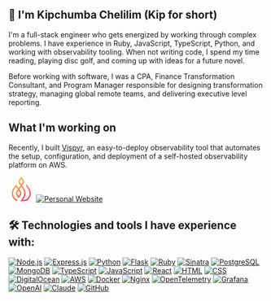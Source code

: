 ## 👋 I'm Kipchumba Chelilim (Kip for short)

I'm a full-stack engineer who gets energized by working through complex problems. I have experience in Ruby, JavaScript, TypeScript, Python, and working with observability tooling. When not writing code, I spend my time reading, playing disc golf, and coming up with ideas for a future novel.

Before working with software, I was a CPA, Finance Transformation Consultant, and Program Manager responsible for designing transformation strategy, managing global remote teams, and delivering executive level reporting.

## What I'm working on
Recently, I built [Vispyr](https://vispyr.com), an easy-to-deploy observability tool that automates the setup, configuration, and deployment of a self-hosted observability platform on AWS.
<div>
  <img src="./vispyr-logo-cropped.png" style="width: 10%" alt="Vispyr Logo" />
  <a href="https://www.vispyr.com" target="_blank">
    <img src="https://img.shields.io/badge/Click to learn more-FA4200?&logo=your-logo&logoColor=white" alt="Personal Website">
  </a>
</div>

## 🛠️ Technologies and tools I have experience with:
[![Node.js](https://img.shields.io/badge/-Node.js-339933?style=for-the-badge&logo=nodedotjs&logoColor=white)](https://nodejs.org/)
[![Express.js](https://img.shields.io/badge/-Express.js-000000?style=for-the-badge&logo=express&logoColor=white)](https://expressjs.com/)
[![Python](https://img.shields.io/badge/-Python-green?style=for-the-badge&logo=python&logoColor=white)](https://www.python.org/)
[![Flask](https://img.shields.io/badge/-Flask-0FB1F7?style=for-the-badge&logo=flask&logoColor=white)](https://flask.palletsprojects.com/en/stable/)
[![Ruby](https://img.shields.io/badge/-Ruby-cc342d?style=for-the-badge&logo=ruby&logoColor=white)](https://www.ruby-lang.org/)
[![Sinatra](https://img.shields.io/badge/-Sinatra-CC342D?style=for-the-badge&logo=rubysinatra&logoColor=white)](http://sinatrarb.com/)
[![PostgreSQL](https://img.shields.io/badge/-PostgreSQL-336791?style=for-the-badge&logo=postgresql&logoColor=white)](https://www.postgresql.org/)
[![MongoDB](https://img.shields.io/badge/-MongoDB-47A248?style=for-the-badge&logo=mongodb&logoColor=white)](https://www.mongodb.com/)
[![TypeScript](https://img.shields.io/badge/-TypeScript-3178c6?style=for-the-badge&logo=typescript&logoColor=white)](https://www.typescriptlang.org/)
[![JavaScript](https://img.shields.io/badge/-JavaScript-f7df1e?style=for-the-badge&logo=javascript&logoColor=black)](https://developer.mozilla.org/en-US/docs/Web/JavaScript)
[![React](https://img.shields.io/badge/-React-61DAFB?style=for-the-badge&logo=react&logoColor=black)](https://reactjs.org/)
[![HTML](https://img.shields.io/badge/-HTML-E34F26?style=for-the-badge&logo=html5&logoColor=white)](https://developer.mozilla.org/en-US/docs/Web/HTML)
[![CSS](https://img.shields.io/badge/-CSS-1572B6?style=for-the-badge&logo=css&logoColor=white)](https://developer.mozilla.org/en-US/docs/Web/CSS)
[![DigitalOcean](https://img.shields.io/badge/-DigitalOcean-0080FF?style=for-the-badge&logo=digitalocean&logoColor=white)](https://www.digitalocean.com/)
[![AWS](https://img.shields.io/badge/-Amazon%20AWS-232F3E?style=for-the-badge&logo=aws&logoColor=white)](https://aws.amazon.com/)
[![Docker](https://img.shields.io/badge/-Docker-2496ED?style=for-the-badge&logo=docker&logoColor=white)](https://www.docker.com/)
[![Nginx](https://img.shields.io/badge/-Nginx-269539?style=for-the-badge&logo=nginx&logoColor=white)](https://nginx.org/)
[![OpenTelemetry](https://img.shields.io/badge/-OpenTelemetry-f7df1e?style=for-the-badge&logo=opentelemetry&logoColor=black)](https://www.opentelemetry.io/)
[![Grafana](https://img.shields.io/badge/-Grafana-orange?style=for-the-badge&logo=grafana&logoColor=black)](https://grafana.com/oss/)
[![OpenAI](https://img.shields.io/badge/-OpenAI-white?style=for-the-badge&logo=openai&logoColor=black)](https://openai.com/)
[![Claude](https://img.shields.io/badge/-Claude-FA9579?style=for-the-badge&logo=claude&logoColor=white)](https://claude.ai/)
[![GitHub](https://img.shields.io/badge/-GitHub-black?style=for-the-badge&logo=github&logoColor=white)](https://github.com/)
